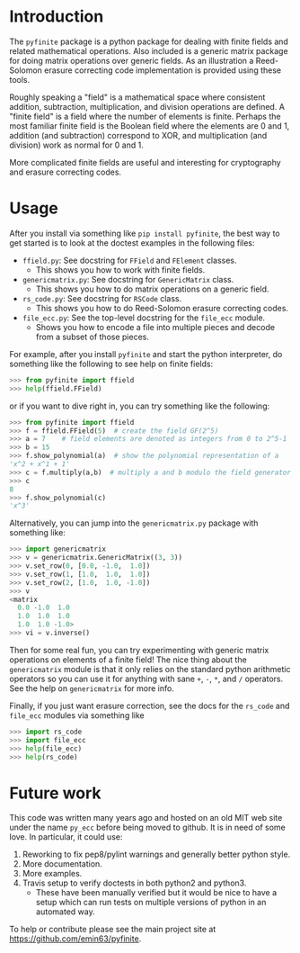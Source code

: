 
# Introduction

The `pyfinite` package is a python package for dealing with finite
fields and related mathematical operations. Also included is a generic
matrix package for doing matrix operations over generic fields. As an
illustration a Reed-Solomon erasure correcting code implementation is
provided using these tools.

Roughly speaking a "field" is a mathematical space where consistent
addition, subtraction, multiplication, and division operations are
defined. A "finite field" is a field where the number of elements is
finite. Perhaps the most familiar finite field is the Boolean field
where the elements are 0 and 1, addition (and subtraction) correspond
to XOR, and multiplication (and division) work as normal for 0 and 1.

More complicated finite fields are useful and interesting for
cryptography and erasure correcting codes.

# Usage

After you install via something like `pip install pyfinite`, the best way to get started is to look at the doctest examples in the following files:

  - `ffield.py`: See docstring for `FField` and `FElement` classes.
	- This shows you how to work with finite fields.
  - `genericmatrix.py`: See docstring for `GenericMatrix` class.
	- This shows you how to do matrix operations on a generic field.
  - `rs_code.py`: See docstring for `RSCode` class.
	- This shows you how to do Reed-Solomon erasure correcting codes.
  - `file_ecc.py`: See the top-level docstring for the `file_ecc` module.
    - Shows you how to encode a file into multiple pieces and decode from a subset of those pieces.
	
For example, after you install `pyfinite` and start the python
interpreter, do something like the following to see help on finite
fields:

```python
>>> from pyfinite import ffield
>>> help(ffield.FField)
```

or if you want to dive right in, you can try something like
the following:
```python
>>> from pyfinite import ffield
>>> f = ffield.FField(5)  # create the field GF(2^5)
>>> a = 7    # field elements are denoted as integers from 0 to 2^5-1
>>> b = 15
>>> f.show_polynomial(a)  # show the polynomial representation of a
'x^2 + x^1 + 1'
>>> c = f.multiply(a,b)  # multiply a and b modulo the field generator
>>> c
8
>>> f.show_polynomial(c)
'x^3'
```

Alternatively, you can jump into the `genericmatrix.py` package with
something like:
```python
>>> import genericmatrix
>>> v = genericmatrix.GenericMatrix((3, 3))
>>> v.set_row(0, [0.0, -1.0,  1.0])
>>> v.set_row(1, [1.0,  1.0,  1.0])
>>> v.set_row(2, [1.0,  1.0, -1.0])
>>> v
<matrix
  0.0 -1.0  1.0
  1.0  1.0  1.0
  1.0  1.0 -1.0>
>>> vi = v.inverse()
```

Then for some real fun, you can try experimenting with generic matrix
operations on elements of a finite field! The nice thing about the
`genericmatrix` module is that it only relies on the standard python
arithmetic operators so you can use it for anything with sane `+`,
`-`, `*`, and `/` operators. See the help on `genericmatrix` for more
info.

Finally, if you just want erasure correction, see the docs for
the `rs_code` and `file_ecc` modules via something like
```python
>>> import rs_code
>>> import file_ecc
>>> help(file_ecc)
>>> help(rs_code)
```


# Future work

This code was written many years ago and hosted on an old MIT web site
under the name `py_ecc` before being moved to github. It is in need of
some love. In particular, it could use:

  1. Reworking to fix pep8/pylint warnings and generally better python style.
  2. More documentation.
  3. More examples.
  4. Travis setup to verify doctests in both python2 and python3.
	 - These have been manually verified but it would be nice to have a setup which can run tests on multiple versions of python in an automated way.

To help or contribute please see the main project site at https://github.com/emin63/pyfinite.
